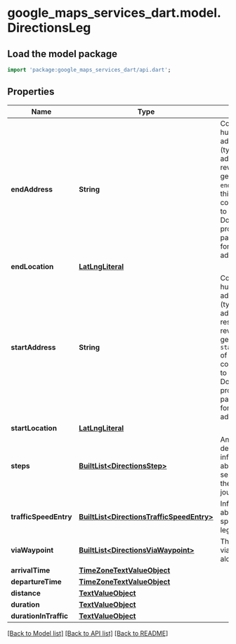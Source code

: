 # google_maps_services_dart.model.DirectionsLeg

## Load the model package
```dart
import 'package:google_maps_services_dart/api.dart';
```

## Properties
Name | Type | Description | Notes
------------ | ------------- | ------------- | -------------
**endAddress** | **String** | Contains the human-readable address (typically a street address) from reverse geocoding the `end_location` of this leg. This content is meant to be read as-is. Do not programmatically parse the formatted address. | 
**endLocation** | [**LatLngLiteral**](LatLngLiteral.md) |  | 
**startAddress** | **String** | Contains the human-readable address (typically a street address) resulting from reverse geocoding the `start_location` of this leg. This content is meant to be read as-is. Do not programmatically parse the formatted address. | 
**startLocation** | [**LatLngLiteral**](LatLngLiteral.md) |  | 
**steps** | [**BuiltList&lt;DirectionsStep&gt;**](DirectionsStep.md) | An array of steps denoting information about each separate step of the leg of the journey. | 
**trafficSpeedEntry** | [**BuiltList&lt;DirectionsTrafficSpeedEntry&gt;**](DirectionsTrafficSpeedEntry.md) | Information about traffic speed along the leg. | 
**viaWaypoint** | [**BuiltList&lt;DirectionsViaWaypoint&gt;**](DirectionsViaWaypoint.md) | The locations of via waypoints along this leg. | 
**arrivalTime** | [**TimeZoneTextValueObject**](TimeZoneTextValueObject.md) |  | [optional] 
**departureTime** | [**TimeZoneTextValueObject**](TimeZoneTextValueObject.md) |  | [optional] 
**distance** | [**TextValueObject**](TextValueObject.md) |  | [optional] 
**duration** | [**TextValueObject**](TextValueObject.md) |  | [optional] 
**durationInTraffic** | [**TextValueObject**](TextValueObject.md) |  | [optional] 

[[Back to Model list]](../README.md#documentation-for-models) [[Back to API list]](../README.md#documentation-for-api-endpoints) [[Back to README]](../README.md)


